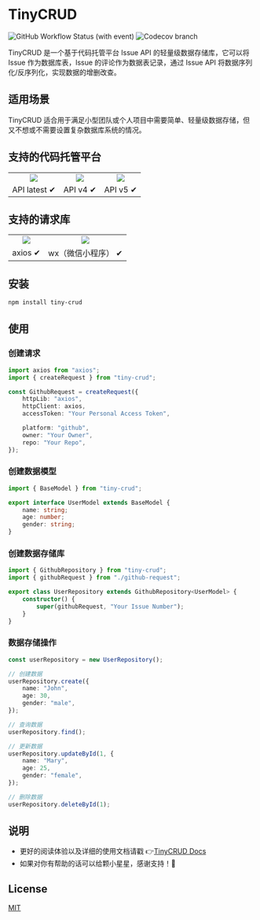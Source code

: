 # TinyCRUD

![GitHub Workflow Status (with event)](https://img.shields.io/github/actions/workflow/status/GuoXiCheng/TinyCRUD/ci.yml)
![Codecov branch](https://img.shields.io/codecov/c/github/GuoXiCheng/TinyCRUD/main)

TinyCRUD 是一个基于代码托管平台 Issue API 的轻量级数据存储库，它可以将 Issue 作为数据库表，Issue 的评论作为数据表记录，通过 Issue API 将数据序列化/反序列化，实现数据的增删改查。

## 适用场景

TinyCRUD 适合用于满足小型团队或个人项目中需要简单、轻量级数据存储，但又不想或不需要设置复杂数据库系统的情况。

## 支持的代码托管平台

<table style="text-align:center">  
    <tr>
        <td>
            <img src="https://guoxicheng.top/assets/image/tiny-crud-docs/github.svg" />
        </td>
        <td>
            <img src="https://guoxicheng.top/assets/image/tiny-crud-docs/gitlab.svg" />
        </td>
        <td>
            <img src="https://guoxicheng.top/assets/image/tiny-crud-docs/gitee.svg" />
        </td>
    </tr>
    <tr>
        <td>
            API latest ✔
        </td>
        <td>
            API v4 ✔
        </td>
        <td>
            API v5 ✔
        </td>
    </tr>
</table>

## 支持的请求库

<table style="text-align:center">
    <tr>
        <td>
            <img src="https://axios-http.com/assets/logo.svg" />
        </td>
        <td>
            <img src="https://guoxicheng.top/assets/image/tiny-crud-docs/wechat.svg" />
        </td>
    </tr>
    <tr>
        <td>
            axios ✔
        </td>
        <td>
            wx（微信小程序） ✔
        </td>
    </tr>
</table>

## 安装

```bash 
npm install tiny-crud
```

## 使用

### 创建请求

```ts
import axios from "axios";
import { createRequest } from "tiny-crud";

const GithubRequest = createRequest({
    httpLib: "axios",
    httpClient: axios,
    accessToken: "Your Personal Access Token",

    platform: "github",
    owner: "Your Owner",
    repo: "Your Repo",
});
```

### 创建数据模型

```ts
import { BaseModel } from "tiny-crud";

export interface UserModel extends BaseModel {
    name: string;
    age: number;
    gender: string;
}
```

### 创建数据存储库

```ts
import { GithubRepository } from "tiny-crud";
import { githubRequest } from "./github-request";

export class UserRepository extends GithubRepository<UserModel> {
    constructor() {
        super(githubRequest, "Your Issue Number");
    }
}
```

### 数据存储操作

```ts
const userRepository = new UserRepository();

// 创建数据
userRepository.create({
    name: "John",
    age: 30,
    gender: "male",
});

// 查询数据
userRepository.find();

// 更新数据
userRepository.updateById(1, {
    name: "Mary",
    age: 25,
    gender: "female",
});

// 删除数据
userRepository.deleteById(1);
```

## 说明

- 更好的阅读体验以及详细的使用文档请戳 👉[TinyCRUD Docs](https://guoxicheng.top/projects/TinyCRUD-Docs/)
- 如果对你有帮助的话可以给颗小星星，感谢支持！🌟

## License

[MIT](https://github.com/GuoXiCheng/TinyCRUD/blob/main/LICENSE)



